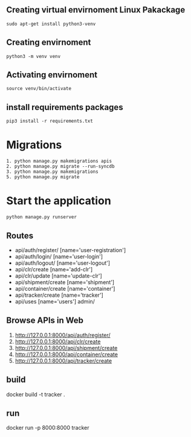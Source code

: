 ## Creating virtual envirnoment Linux Pakackage
```
sudo apt-get install python3-venv
```

## Creating envirnoment
```
python3 -m venv venv
```

## Activating envirnoment 
```
source venv/bin/activate
```

## install requirements packages
```
pip3 install -r requirements.txt 
```
# Migrations
```
1. python manage.py makemigrations apis
2. python manage.py migrate --run-syncdb 
3. python manage.py makemigrations 
5. python manage.py migrate 
```

# Start the application
```
python manage.py runserver
```

## Routes

- api/auth/register/ [name='user-registration']
- api/auth/login/ [name='user-login']
- api/auth/logout/ [name='user-logout']
- api/clr/create [name='add-clr']
- api/clr/update [name='update-clr']
- api/shipment/create [name='shipment']
- api/container/create [name='container']
- api/tracker/create [name='tracker']
- api/uses [name='users']
admin/

## Browse APIs in Web
1. http://127.0.0.1:8000/api/auth/register/
2. http://127.0.0.1:8000/api/clr/create
3. http://127.0.0.1:8000/api/shipment/create
4. http://127.0.0.1:8000/api/container/create
5. http://127.0.0.1:8000/api/tracker/create


## build
docker build -t tracker .

## run
docker run -p 8000:8000 tracker
